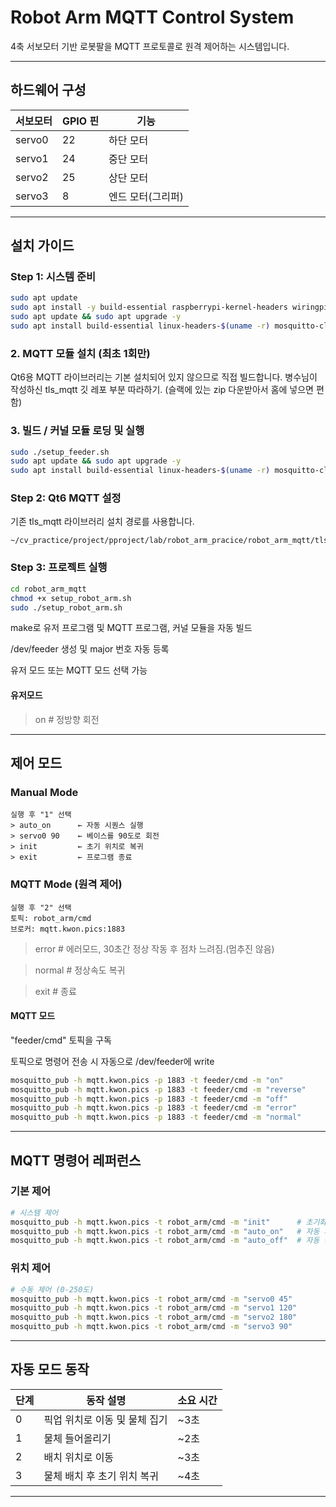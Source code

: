 # Robot Arm MQTT Control System

4축 서보모터 기반 로봇팔을 MQTT 프로토콜로 원격 제어하는 시스템입니다.

---

## 하드웨어 구성

| 서보모터 | GPIO 핀 | 기능 |
|---------|---------|------|
| servo0 | 22 | 하단 모터 |
| servo1 | 24 | 중단 모터 |
| servo2 | 25 | 상단 모터 |
| servo3 | 8 | 엔드 모터(그리퍼) |

---

## 설치 가이드

### Step 1: 시스템 준비
```bash
sudo apt update
sudo apt install -y build-essential raspberrypi-kernel-headers wiringpi mosquitto-clients
sudo apt update && sudo apt upgrade -y
sudo apt install build-essential linux-headers-$(uname -r) mosquitto-clients -y
```

### 2. MQTT 모듈 설치 (최초 1회만)
Qt6용 MQTT 라이브러리는 기본 설치되어 있지 않으므로 직접 빌드합니다.
병수님이 작성하신 tls_mqtt 깃 레포 부분 따라하기. (슬랙에 있는 zip 다운받아서 홈에 넣으면 편함)

### 3. 빌드 / 커널 모듈 로딩 및 실행
```bash
sudo ./setup_feeder.sh
sudo apt update && sudo apt upgrade -y
sudo apt install build-essential linux-headers-$(uname -r) mosquitto-clients -y
```

### Step 2: Qt6 MQTT 설정
기존 tls_mqtt 라이브러리 설치 경로를 사용합니다.
```
~/cv_practice/project/pproject/lab/robot_arm_pracice/robot_arm_mqtt/tls_mqtt/
```

### Step 3: 프로젝트 실행
```bash
cd robot_arm_mqtt
chmod +x setup_robot_arm.sh
sudo ./setup_robot_arm.sh
```

make로 유저 프로그램 및 MQTT 프로그램, 커널 모듈을 자동 빌드

/dev/feeder 생성 및 major 번호 자동 등록

유저 모드 또는 MQTT 모드 선택 가능

#### 유저모드 
> on        # 정방향 회전
---

## 제어 모드

###  Manual Mode
```
실행 후 "1" 선택
> auto_on      ← 자동 시퀀스 실행
> servo0 90    ← 베이스를 90도로 회전
> init         ← 초기 위치로 복귀
> exit         ← 프로그램 종료
```

###  MQTT Mode (원격 제어)
```
실행 후 "2" 선택
토픽: robot_arm/cmd
브로커: mqtt.kwon.pics:1883
```

> error     # 에러모드, 30초간 정상 작동 후 점차 느려짐.(멈추진 않음)

> normal    # 정상속도 복귀

> exit      # 종료

#### MQTT 모드
"feeder/cmd" 토픽을 구독

토픽으로 명령어 전송 시 자동으로 /dev/feeder에 write

```bash
mosquitto_pub -h mqtt.kwon.pics -p 1883 -t feeder/cmd -m "on"
mosquitto_pub -h mqtt.kwon.pics -p 1883 -t feeder/cmd -m "reverse"
mosquitto_pub -h mqtt.kwon.pics -p 1883 -t feeder/cmd -m "off"
mosquitto_pub -h mqtt.kwon.pics -p 1883 -t feeder/cmd -m "error"
mosquitto_pub -h mqtt.kwon.pics -p 1883 -t feeder/cmd -m "normal"
```
---

## MQTT 명령어 레퍼런스

### 기본 제어
```bash
# 시스템 제어
mosquitto_pub -h mqtt.kwon.pics -t robot_arm/cmd -m "init"      # 초기화
mosquitto_pub -h mqtt.kwon.pics -t robot_arm/cmd -m "auto_on"   # 자동 시작
mosquitto_pub -h mqtt.kwon.pics -t robot_arm/cmd -m "auto_off"  # 자동 중지
```

### 위치 제어
```bash
# 수동 제어 (0-250도)
mosquitto_pub -h mqtt.kwon.pics -t robot_arm/cmd -m "servo0 45"
mosquitto_pub -h mqtt.kwon.pics -t robot_arm/cmd -m "servo1 120"
mosquitto_pub -h mqtt.kwon.pics -t robot_arm/cmd -m "servo2 180"
mosquitto_pub -h mqtt.kwon.pics -t robot_arm/cmd -m "servo3 90"
```

---

## 자동 모드 동작

| 단계 | 동작 설명 | 소요 시간 |
|------|----------|----------|
| 0 | 픽업 위치로 이동 및 물체 집기 | ~3초 |
| 1 | 물체 들어올리기 | ~2초 |
| 2 | 배치 위치로 이동 | ~3초 |
| 3 | 물체 배치 후 초기 위치 복귀 | ~4초 |

---

